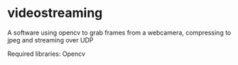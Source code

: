 # videostreaming
A software using opencv to grab frames from a webcamera, compressing to jpeg and streaming over UDP

Required libraries: Opencv
